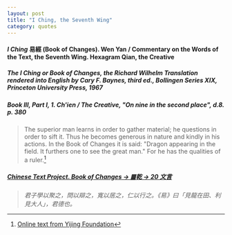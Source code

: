 ```yaml
---
layout: post
title: "I Ching, the Seventh Wing"
category: quotes
---
```


#### *I Ching* 易經 (Book of Changes). Wen Yan / Commentary on the Words of the Text, the Seventh Wing. Hexagram Qian, the Creative

##### *The I Ching or Book of Changes*, the Richard Wilhelm Translation rendered into English by Cary F. Baynes, third ed., Bollingen Series XIX, Princeton University Press, 1967

##### Book III, Part I, 1. Ch'ien / The Creative, "On nine in the second place", d.8. p. 380

> The superior man learns in order to gather material; he questions in order to sift it. Thus he becomes generous in nature and kindly in his actions. In the Book of Changes it is said: "Dragon appearing in the field. It furthers one to see the great man." For he has the qualities of a ruler.[^1]

[^1]: [Online text from Yijing Foundation](https://yijing.website/Pages/deTienVleugels.php#Qian)

##### [Chinese Text Project. Book of Changes -> ䷀乾 -> 20 文言](https://ctext.org/dictionary.pl?if=en&id=81907)

> *君子學以聚之，問以辯之，寬以居之，仁以行之。《易》曰「見龍在田、利見大人」，君德也。*
